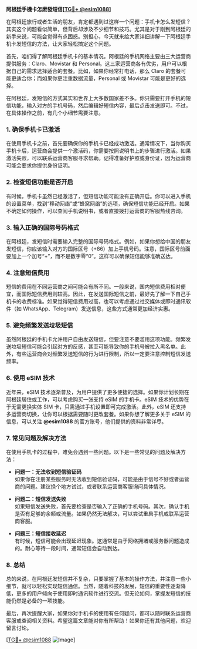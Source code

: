 **阿根廷手機卡怎麽發短信[[TG💪+ @esim1088](https://t.me/s/esim1088)]**

在阿根廷旅行或者生活的朋友，肯定都遇到过这样一个问题：手机卡怎么发短信？其实这个问题看似简单，但背后却涉及不少细节和技巧。尤其是对于刚到阿根廷的新手来说，可能会觉得有点困惑。别担心，今天就来给大家详细讲解一下阿根廷手机卡发短信的方法，让大家轻松搞定这个问题。

首先，咱们得了解阿根廷手机卡的基本情况。阿根廷的手机网络主要由三大运营商提供服务：Claro、Movistar 和 Personal。这三家运营商各有优劣，用户可以根据自己的需求选择适合的套餐。比如，如果你经常打电话，那么 Claro 的套餐可能更适合你；而如果你更注重数据流量，Personal 或 Movistar 可能是更好的选择。

在阿根廷，发短信的方式其实和世界上大多数国家差不多。你只需要打开手机的短信功能，输入对方的手机号码，然后编辑好短信内容，最后点击发送即可。不过，在具体操作之前，有几个小细节需要注意。

### **1. 确保手机卡已激活**
在使用手机卡之前，首先要确保你的手机卡已经成功激活。通常情况下，当你购买手机卡后，运营商会提供一个激活码，你需要按照说明书上的步骤进行激活。如果激活失败，可以联系运营商客服寻求帮助。记得准备好护照或身份证，因为运营商可能会要求你提供身份证明。

### **2. 检查短信功能是否开启**
有时候，手机卡虽然已经激活了，但短信功能可能没有正确开启。你可以进入手机的设置菜单，找到“移动网络”或“蜂窝网络”的选项，确保短信功能已经开启。如果不确定如何操作，可以查阅手机说明书，或者直接拨打运营商的客服热线咨询。

### **3. 输入正确的国际号码格式**
在阿根廷，发短信时需要输入完整的国际号码格式。例如，如果你想给中国的朋友发短信，你应该输入对方的国际区号（+86）加上手机号码。注意，国际区号前面要加上一个加号“+”，而不是数字零“0”。这样可以确保短信能够准确送达。

### **4. 注意短信费用**
短信的费用在不同运营商之间可能会有所不同。一般来说，国内短信费用相对便宜，而国际短信费用则较高。因此，在发送国际短信之前，最好先了解一下自己手机卡的收费标准。如果觉得短信费用过高，也可以考虑通过社交媒体或即时通讯软件（如 WhatsApp、Telegram）发送信息，这些方式通常更加经济实惠。

### **5. 避免频繁发送垃圾短信**
虽然阿根廷的手机卡允许用户自由发送短信，但要注意不要滥用这项功能。频繁发送垃圾短信可能会引起对方的反感，甚至可能导致你的手机号被拉入黑名单。此外，有些运营商会对频繁发送短信的行为进行限制，所以一定要注意控制短信发送频率。

### **6. 使用 eSIM 技术**
近年来，eSIM 技术逐渐普及，为用户提供了更多便捷的选择。如果你计划长期在阿根廷居住或工作，可以考虑购买一张支持 eSIM 的手机卡。eSIM 技术的优势在于无需更换实体 SIM 卡，只需通过手机设置即可完成激活。此外，eSIM 还支持多运营商切换，让你可以根据需要随时更改套餐。如果你想了解更多关于 eSIM 的信息，可以关注 **@esim1088** 的官方账号，他们提供的资料非常详尽。

### **7. 常见问题及解决方法**
在使用手机卡的过程中，难免会遇到一些问题。以下是一些常见的问题及解决方法：

- **问题一：无法收到短信验证码**  
  如果你在注册某些服务时无法收到短信验证码，可能是由于信号不好或者运营商的问题。建议换个地方试试，或者联系运营商客服询问具体情况。

- **问题二：短信发送失败**  
  如果短信发送失败，首先要检查是否输入了正确的手机号码。其次，确认手机是否有足够的余额或流量。如果仍然无法解决，可以尝试重启手机或联系运营商客服。

- **问题三：短信接收延迟**  
  有时候，短信可能会出现延迟现象。这通常是由于网络拥堵或服务器问题造成的。耐心等待一段时间，通常短信会自动到达。

### **8. 总结**
总的来说，在阿根廷发短信并不复杂，只要掌握了基本的操作方法，并注意一些小细节，就可以轻松实现短信通信。当然，随着科技的发展，短信的重要性逐渐降低，更多的用户倾向于使用即时通讯软件进行交流。但无论如何，掌握发短信的技能仍然是必备的一项技能。

最后，再次提醒大家，如果你对手机卡的使用有任何疑问，都可以随时联系运营商客服或查阅相关资料。希望这篇文章能对你有所帮助！如果你还有其他问题，欢迎留言讨论。

[[TG💪+ @esim1088](https://t.me/s/esim1088) ![Image](https://i.postimg.cc/4NQfJmqS/Snipaste-2025-05-13-00-14-12.png)]